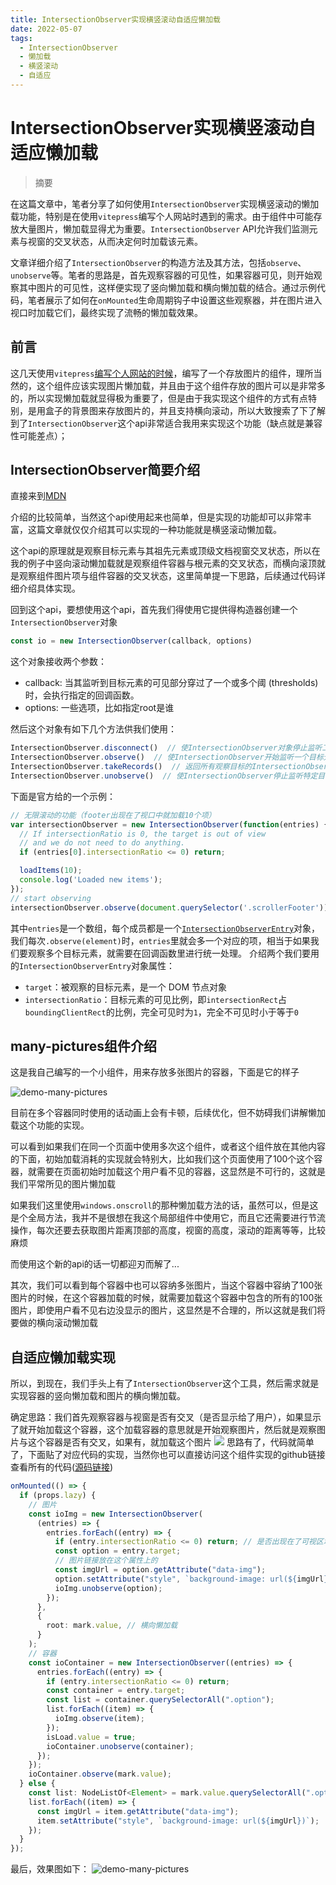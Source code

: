 ```yaml
---
title: IntersectionObserver实现横竖滚动自适应懒加载
date: 2022-05-07
tags: 
  - IntersectionObserver
  - 懒加载
  - 横竖滚动
  - 自适应
---
```


# IntersectionObserver实现横竖滚动自适应懒加载

> 摘要

<!-- DESC SEP -->

在这篇文章中，笔者分享了如何使用`IntersectionObserver`实现横竖滚动的懒加载功能，特别是在使用`vitepress`编写个人网站时遇到的需求。由于组件中可能存放大量图片，懒加载显得尤为重要。`IntersectionObserver` API允许我们监测元素与视窗的交叉状态，从而决定何时加载该元素。

文章详细介绍了`IntersectionObserver`的构造方法及其方法，包括`observe`、`unobserve`等。笔者的思路是，首先观察容器的可见性，如果容器可见，则开始观察其中图片的可见性，这样便实现了竖向懒加载和横向懒加载的结合。通过示例代码，笔者展示了如何在`onMounted`生命周期钩子中设置这些观察器，并在图片进入视口时加载它们，最终实现了流畅的懒加载效果。

<!-- DESC SEP -->

## 前言

这几天使用`vitepress`[编写个人网站的时候](https://juejin.cn/post/7160499086271971364)，编写了一个存放图片的组件，理所当然的，这个组件应该实现图片懒加载，并且由于这个组件存放的图片可以是非常多的，所以实现懒加载就显得极为重要了，但是由于我实现这个组件的方式有点特别，是用盒子的背景图来存放图片的，并且支持横向滚动，所以大致搜索了下了解到了`IntersectionObserver`这个api非常适合我用来实现这个功能（缺点就是兼容性可能差点）；

## IntersectionObserver简要介绍
直接来到[MDN](https://developer.mozilla.org/zh-CN/docs/Web/API/IntersectionObserver)

介绍的比较简单，当然这个api使用起来也简单，但是实现的功能却可以非常丰富，这篇文章就仅仅介绍其可以实现的一种功能就是横竖滚动懒加载。

这个api的原理就是观察目标元素与其祖先元素或顶级文档视窗交叉状态，所以在我的例子中竖向滚动懒加载就是观察组件容器与根元素的交叉状态，而横向滚顶就是观察组件图片项与组件容器的交叉状态，这里简单提一下思路，后续通过代码详细介绍具体实现。

回到这个api，要想使用这个api，首先我们得使用它提供得构造器创建一个`IntersectionObserver`对象
```js
const io = new IntersectionObserver(callback, options)
```
这个对象接收两个参数：
- callback: 当其监听到目标元素的可见部分穿过了一个或多个阈 (thresholds)时，会执行指定的回调函数。
- options: 一些选项，比如指定root是谁

然后这个对象有如下几个方法供我们使用：

```js
IntersectionObserver.disconnect()  // 使IntersectionObserver对象停止监听工作。
IntersectionObserver.observe()  // 使IntersectionObserver开始监听一个目标元素。
IntersectionObserver.takeRecords()  // 返回所有观察目标的IntersectionObserverEntry对象数组。
IntersectionObserver.unobserve()  // 使IntersectionObserver停止监听特定目标元素。
```

下面是官方给的一个示例：

```js
// 无限滚动的功能（footer出现在了视口中就加载10个项）
var intersectionObserver = new IntersectionObserver(function(entries) {
  // If intersectionRatio is 0, the target is out of view
  // and we do not need to do anything.
  if (entries[0].intersectionRatio <= 0) return; 

  loadItems(10);
  console.log('Loaded new items');
});
// start observing
intersectionObserver.observe(document.querySelector('.scrollerFooter'));

```

其中`entries`是一个数组，每个成员都是一个[`IntersectionObserverEntry`](https://developer.mozilla.org/en-US/docs/Web/API/IntersectionObserverEntry)对象，我们每次`.observe(element)`时，`entries`里就会多一个对应的项，相当于如果我们要观察多个目标元素，就需要在回调函数里进行统一处理。
介绍两个我们要用的`IntersectionObserverEntry`对象属性：
-   `target`：被观察的目标元素，是一个 DOM 节点对象
-  `intersectionRatio`：目标元素的可见比例，即`intersectionRect`占`boundingClientRect`的比例，完全可见时为`1`，完全不可见时小于等于`0`

## many-pictures组件介绍
这是我自己编写的一个小组件，用来存放多张图片的容器，下面是它的样子

![demo-many-pictures](https://oss.justin3go.com/blogs/demo-many-pictures.gif)

目前在多个容器同时使用的话动画上会有卡顿，后续优化，但不妨碍我们讲解懒加载这个功能的实现。

可以看到如果我们在同一个页面中使用多次这个组件，或者这个组件放在其他内容的下面，初始加载消耗的实现就会特别大，比如我们这个页面使用了100个这个容器，就需要在页面初始时加载这个用户看不见的容器，这显然是不可行的，这就是我们平常所见的图片懒加载

如果我们这里使用`windows.onscroll`的那种懒加载方法的话，虽然可以，但是这是个全局方法，我并不是很想在我这个局部组件中使用它，而且它还需要进行节流操作，每次还要去获取图片距离顶部的高度，视窗的高度，滚动的距离等等，比较麻烦

而使用这个新的api的话一切都迎刃而解了...

其次，我们可以看到每个容器中也可以容纳多张图片，当这个容器中容纳了100张图片的时候，在这个容器加载的时候，就需要加载这个容器中包含的所有的100张图片，即使用户看不见右边没显示的图片，这显然是不合理的，所以这就是我们将要做的横向滚动懒加载

## 自适应懒加载实现

所以，到现在，我们手头上有了`IntersectionObserver`这个工具，然后需求就是实现容器的竖向懒加载和图片的横向懒加载。

确定思路：我们首先观察容器与视窗是否有交叉（是否显示给了用户），如果显示了就开始加载这个容器，这个加载容器的意思就是开始观察图片，然后就是观察图片与这个容器是否有交叉，如果有，就加载这个图片
![](https://oss.justin3go.com/blogs/lazy.png)
思路有了，代码就简单了，下面贴了对应代码的实现，当然你也可以直接访问这个组件实现的github链接查看所有的代码([源码链接](https://github.com/Justin3go/many-pictures))
```ts
onMounted(() => {
  if (props.lazy) {
    // 图片
    const ioImg = new IntersectionObserver(
      (entries) => {
        entries.forEach((entry) => {
          if (entry.intersectionRatio <= 0) return; // 是否出现在了可视区域
          const option = entry.target;
          // 图片链接放在这个属性上的
          const imgUrl = option.getAttribute("data-img");
          option.setAttribute("style", `background-image: url(${imgUrl})`);
          ioImg.unobserve(option);
        });
      },
      {
        root: mark.value, // 横向懒加载
      }
    );
    // 容器
    const ioContainer = new IntersectionObserver((entries) => {
      entries.forEach((entry) => {
        if (entry.intersectionRatio <= 0) return;
        const container = entry.target;
        const list = container.querySelectorAll(".option");
        list.forEach((item) => {
          ioImg.observe(item);
        });
        isLoad.value = true;
        ioContainer.unobserve(container);
      });
    });
    ioContainer.observe(mark.value);
  } else {
    const list: NodeListOf<Element> = mark.value.querySelectorAll(".option");
    list.forEach((item) => {
      const imgUrl = item.getAttribute("data-img");
      item.setAttribute("style", `background-image: url(${imgUrl})`);
    });
  }
});
```
最后，效果图如下：
![demo-many-pictures](https://oss.justin3go.com/blogs/demo-many-pictures.gif)


